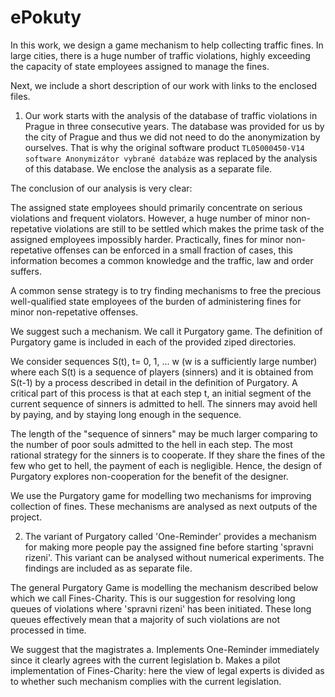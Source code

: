 # ePokuty

In this work, we design a game mechanism to help collecting traffic
fines.
In large cities, there is a huge number of traffic violations, highly
exceeding the capacity of state employees assigned to manage the fines.

Next, we include a short description of our work with links to the
enclosed files.

1. Our work starts with the analysis of the database of traffic
violations in Prague in three consecutive years. The database was
provided for us by the city of Prague and thus we did not need to do the
anonymization by ourselves. That is why the original software product
`TL05000450-V14 software Anonymizátor vybrané databáze` was replaced by
the analysis of this database. We enclose the analysis as a separate file.

The conclusion of our analysis is very clear:

The assigned state employees should primarily concentrate on serious
violations and frequent violators. However, a huge number of minor
non-repetative violations are still to be settled which makes the prime
task of the assigned employees impossibly harder. Practically, fines for
minor non-repetative offenses can be enforced in a small fraction of
cases, this information becomes a common knowledge and the traffic, law
and order suffers.

A common sense strategy is to try finding mechanisms to free the
precious well-qualified state employees of the burden of administering
fines for minor non-repetative offenses.

We suggest such a mechanism. We call it Purgatory game. The definition of Purgatory game is included in each of the provided ziped directories.

We consider sequences S(t), t= 0, 1, ... w (w is a sufficiently large
number) where each S(t) is a sequence of players (sinners)  and it is
obtained from S(t-1) by a process described in detail in the definition of Purgatory. 
A critical part of this process is that at each step t, an
initial segment of the current sequence of sinners is admitted to hell.
The sinners may avoid hell by paying, and by staying long enough in the
sequence.



The length of the "sequence of sinners" may be much larger comparing to
the number of poor souls admitted to the hell in each step. The most
rational strategy for the sinners is to cooperate. If they share the
fines of the few who get to hell, the payment of each is negligible.
Hence, the design of Purgatory explores non-cooperation for the
benefit of the designer.

We use the Purgatory game for modelling two mechanisms for improving
collection of fines. These mechanisms are analysed as next outputs of
the project.

2. The variant of Purgatory called 'One-Reminder' provides a mechanism
for making more people pay the assigned fine before starting
'spravni rizeni'. This variant can be analysed without numerical
experiments. The findings are included as as separate file.

The general Purgatory Game is modelling the mechanism described below
which we call Fines-Charity. This is our suggestion for resolving long
queues of violations where 'spravni rizeni' has been initiated. These
long queues effectively mean that a majority of such violations are not
processed in time.

We suggest that the magistrates
a. Implements One-Reminder immediately since it clearly agrees with the
current legislation
b. Makes a pilot implementation of Fines-Charity: here the view of legal
experts is divided as to whether such mechanism complies with the
current legislation.
